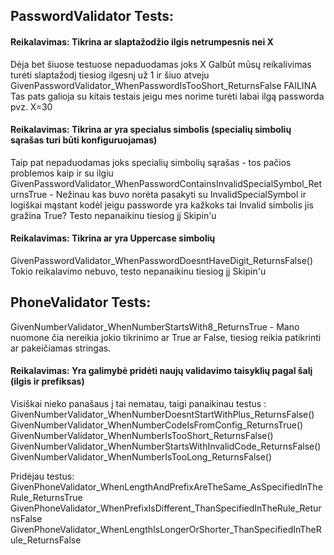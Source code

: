 ## PasswordValidator Tests:
#### Reikalavimas: Tikrina ar slaptažodžio ilgis netrumpesnis nei X
Dėja bet šiuose testuose nepaduodamas joks X
Galbūt mūsų reikalivimas turėti slaptažodį tiesiog ilgesnį už 1 ir šiuo atveju GivenPasswordValidator_WhenPasswordIsTooShort_ReturnsFalse FAILINA
Tas pats galioja su kitais testais jeigu mes norime turėti labai ilgą passworda pvz. X=30

#### Reikalavimas: Tikrina ar yra specialus simbolis (specialių simbolių sąrašas turi būti konfiguruojamas)
Taip pat nepaduodamas joks specialių simbolių sąrašas - tos pačios problemos kaip ir su ilgiu
GivenPasswordValidator_WhenPasswordContainsInvalidSpecialSymbol_ReturnsTrue - Nežinau kas buvo norėta pasakyti su InvalidSpecialSymbol ir logiškai mąstant kodėl jeigu passworde yra kažkoks tai Invalid simbolis jis gražina True? Testo nepanaikinu tiesiog jį Skipin'u

#### Reikalavimas: Tikrina ar yra Uppercase simbolių
GivenPasswordValidator_WhenPasswordDoesntHaveDigit_ReturnsFalse() Tokio reikalavimo nebuvo, testo nepanaikinu tiesiog jį Skipin'u

## PhoneValidator Tests:
GivenNumberValidator_WhenNumberStartsWith8_ReturnsTrue - Mano nuomone čia nereikia jokio tikrinimo ar True ar False, tiesiog reikia patikrinti ar pakeičiamas stringas.

#### Reikalavimas: Yra galimybė pridėti naujų validavimo taisyklių pagal šalį (ilgis ir prefiksas)
Visiškai nieko panašaus į tai nematau, taigi panaikinau testus :
GivenNumberValidator_WhenNumberDoesntStartWithPlus_ReturnsFalse()
GivenNumberValidator_WhenNumberCodeIsFromConfig_ReturnsTrue()
GivenNumberValidator_WhenNumberIsTooShort_ReturnsFalse()
GivenNumberValidator_WhenNumberStartsWithInvalidCode_ReturnsFalse()
GivenNumberValidator_WhenNumberIsTooLong_ReturnsFalse()

Pridėjau testus:
GivenPhoneValidator_WhenLengthAndPrefixAreTheSame_AsSpecifiedInTheRule_ReturnsTrue
GivenPhoneValidator_WhenPrefixIsDifferent_ThanSpecifiedInTheRule_ReturnsFalse
GivenPhoneValidator_WhenLengthIsLongerOrShorter_ThanSpecifiedInTheRule_ReturnsFalse